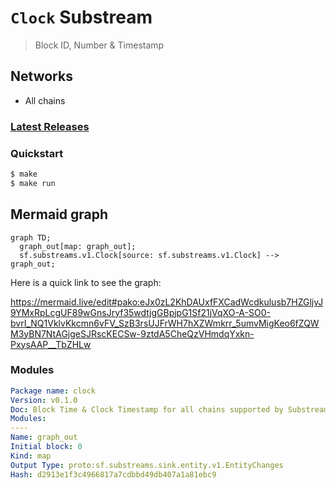 # `Clock` Substream

> Block ID, Number & Timestamp

## Networks
- All chains

### [Latest Releases](https://github.com/pinax-network/subgraphs/releases)

### Quickstart

```bash
$ make
$ make run
```

## Mermaid graph

```mermaid
graph TD;
  graph_out[map: graph_out];
  sf.substreams.v1.Clock[source: sf.substreams.v1.Clock] --> graph_out;
```

Here is a quick link to see the graph:

https://mermaid.live/edit#pako:eJx0zL2KhDAUxfFXCadWcdkulusb7HZGljvJ9YMxRpLcgUF89wGnsJryf35wdtjgGBpjpG1Sf21jVqXO-A-SO0-bvrI_NQ1VklvKkcmn6vFV_SzB3rsUJFrWH7hXZWmkrr_5umvMigKeo6fZQWM3yBN7NtAGjgeSJRscKECSw-9ztdA5CheQzVHmdqYxkn-PxysAAP__TbZHLw

### Modules

```yaml
Package name: clock
Version: v0.1.0
Doc: Block Time & Clock Timestamp for all chains supported by Substreams
Modules:
----
Name: graph_out
Initial block: 0
Kind: map
Output Type: proto:sf.substreams.sink.entity.v1.EntityChanges
Hash: d2913e1f3c4966817a7cdbbd49db407a1a81ebc9
```